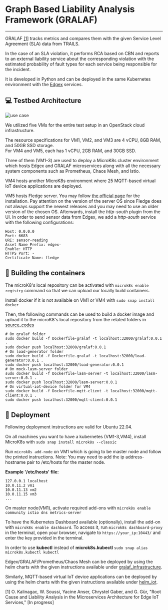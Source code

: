 # Graph Based Liability Analysis Framework (GRALAF)

-----------------------------------------

GRALAF [[1]](#1) tracks metrics and compares them with the given Service Level Agreement (SLA) data from TRAILS. 

In the case of an SLA violation, it performs RCA based on CBN and reports to an external liability service about the corresponding violation with the estimated probability of fault types for each service being responsible for the incident. 

It is developed in Python and can be deployed in the same Kubernetes environment with the [Edgex](https://github.com/edgexfoundry/edgex-go) services.

## :computer: Testbed Architecture

<img src="images_for_git/useCase.png" alt="use case"/>

We utilized five VMs for the entire test setup in an OpenStack cloud infrastructure.

The resource specifications for VM1, VM2, and VM3 are 4 vCPU, 8GB RAM, and 50GB SSD storage.<br />
For VM4 and VM5, each has 1 vCPU, 2GB RAM, and 30GB SSD.

Three of them (VM1-3) are used to deploy a MicroK8s cluster environment which hosts Edgex and GRALAF microservices along with all the necessary system components such as Prometheus, Chaos Mesh, and Istio. 



VM4 hosts another MicroK8s environment where 25 MQTT-based virtual IoT device applications are deployed.

VM5 hosts Fledge server. You may follow [the official page](https://github.com/fledge-iot/fledge) for the installation. Pay attention on the version of the server OS since Fledge does not always support the newest releases and you may need to use an older version of the chosen OS. Afterwards, install the *http-south* plugin from the UI. In order to send sensor data from Edgex, we add a *http-south* service with the following configurations:
```
Host: 0.0.0.0
Port: 6683
URI: sensor-reading
Asset Name Prefix: edgex-
Enable: HTTP
HTTPS Port: -
Certificate Name: fledge
```
## :hammer: Building the containers
The microK8's local repository can be activated with `microk8s enable registry` command so that we can upload our locally build containers. 

Install docker if it is not available on VM1 or VM4 with `sudo snap install docker`

Then, the following commands can be used to build a docker image and upload it to the microK8's local repository from the related folders in [source_codes](source_codes)
```
# On gralaf folder 
sudo docker build -f Dockerfile-gralaf -t localhost:32000/gralaf:0.0.1 .
sudo docker push localhost:32000/gralaf:0.0.1
# On load-generator folder
sudo docker build -f Dockerfile-gralaf -t localhost:32000/load-generator:0.0.1 .
sudo docker push localhost:32000/load-generator:0.0.1
# On mock-lasm-server folder
sudo docker build -f Dockerfile-lasm-server -t localhost:32000/lasm-server:0.0.1 .
sudo docker push localhost:32000/lasm-server:0.0.1
# On virtual-iot-device folder for VM4
sudo docker build -f Dockerfile-mqtt-client -t localhost:32000/mqtt-client:0.0.1 .
sudo docker push localhost:32000/mqtt-client:0.0.1
```

## :wrench: Deployment

Following deployment instructions are valid for Ubuntu 22.04.

On all machines you want to have a kubernetes (VM1-3,VM4), install MicroK8s with `sudo snap install microk8s --classic`

Run `microk8s add-node` on VM1 which is going to be master node and follow the printed instructions. 
Note: You may need to add the ip address-hostname pair to /etc/hosts for the master node. 

**Example '/etc/hosts' file:**
```
127.0.0.1 localhost
10.0.11.2 vm1
10.0.11.13 vm2
10.0.11.15 vm3
...
```

On master node(VM1), activate required add-ons with `microk8s enable community istio dns metrics-server`

To have the Kubernetes Dashboard available (optionally), install the add-on with `microk8s enable dashboard`. 
To access it, run `microk8s dashboard-proxy` in the terminal, open your browser, navigate to `https://your_ip:10443/` and enter the key provided in the terminal.

In order to use **kubectl** instead of **microk8s.kubectl** `sudo snap alias microk8s.kubectl kubectl`

Edgex/GRALAF/Prometheus/Chaos Mesh can be deployed by using the helm charts with the given instructions available under [gralaf_infrastructure](helm_charts/gralaf_infrastructure).

Similarly, MQTT-based virtual IoT device applications can be deployed by using the helm charts with the given instructions available under [helm_iot](helm_charts/helm_iot).


<a id="1">[1]</a>  O. Kalinagac, W. Soussi, Yacine Anser, Chrystel Gaber, and G. Gür, "Root Cause and Liability Analysis in the Microservices Architecture for Edge IoT Services," [In progress]
